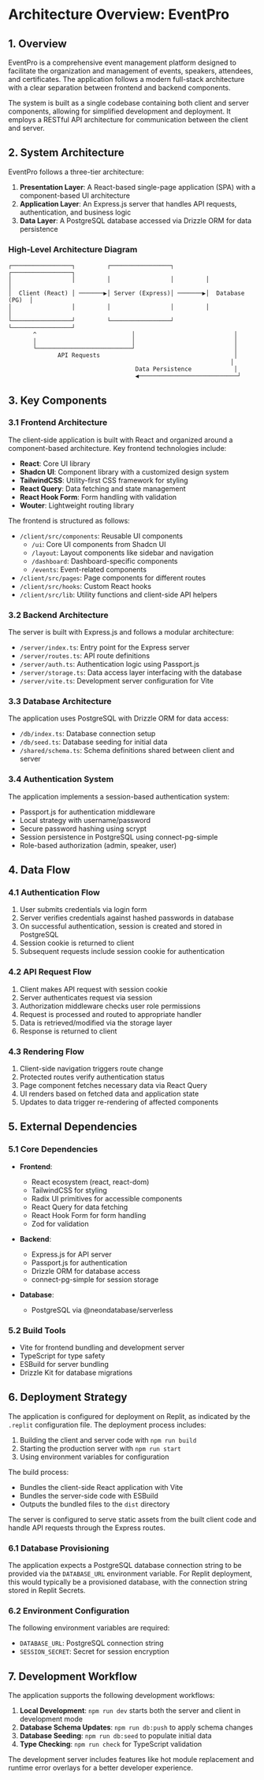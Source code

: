 # Architecture Overview: EventPro

## 1. Overview

EventPro is a comprehensive event management platform designed to facilitate the organization and management of events, speakers, attendees, and certificates. The application follows a modern full-stack architecture with a clear separation between frontend and backend components.

The system is built as a single codebase containing both client and server components, allowing for simplified development and deployment. It employs a RESTful API architecture for communication between the client and server.

## 2. System Architecture

EventPro follows a three-tier architecture:

1. **Presentation Layer**: A React-based single-page application (SPA) with a component-based UI architecture
2. **Application Layer**: An Express.js server that handles API requests, authentication, and business logic
3. **Data Layer**: A PostgreSQL database accessed via Drizzle ORM for data persistence

### High-Level Architecture Diagram

```
┌─────────────────┐         ┌─────────────────┐         ┌─────────────────┐
│                 │         │                 │         │                 │
│  Client (React) │ ───────▶│ Server (Express)│ ───────▶│  Database (PG)  │
│                 │         │                 │         │                 │
└─────────────────┘         └─────────────────┘         └─────────────────┘
       ^                           │                            │
       │                           │                            │
       └───────────────────────────┘                            │
              API Requests                                      │
                                                               │
                                    Data Persistence            │
                                    ◀────────────────────────────┘
```

## 3. Key Components

### 3.1 Frontend Architecture

The client-side application is built with React and organized around a component-based architecture. Key frontend technologies include:

- **React**: Core UI library
- **Shadcn UI**: Component library with a customized design system
- **TailwindCSS**: Utility-first CSS framework for styling
- **React Query**: Data fetching and state management
- **React Hook Form**: Form handling with validation
- **Wouter**: Lightweight routing library

The frontend is structured as follows:

- `/client/src/components`: Reusable UI components
  - `/ui`: Core UI components from Shadcn UI
  - `/layout`: Layout components like sidebar and navigation
  - `/dashboard`: Dashboard-specific components
  - `/events`: Event-related components
- `/client/src/pages`: Page components for different routes
- `/client/src/hooks`: Custom React hooks
- `/client/src/lib`: Utility functions and client-side API helpers

### 3.2 Backend Architecture

The server is built with Express.js and follows a modular architecture:

- `/server/index.ts`: Entry point for the Express server
- `/server/routes.ts`: API route definitions
- `/server/auth.ts`: Authentication logic using Passport.js
- `/server/storage.ts`: Data access layer interfacing with the database
- `/server/vite.ts`: Development server configuration for Vite

### 3.3 Database Architecture

The application uses PostgreSQL with Drizzle ORM for data access:

- `/db/index.ts`: Database connection setup
- `/db/seed.ts`: Database seeding for initial data
- `/shared/schema.ts`: Schema definitions shared between client and server

### 3.4 Authentication System

The application implements a session-based authentication system:

- Passport.js for authentication middleware
- Local strategy with username/password
- Secure password hashing using scrypt
- Session persistence in PostgreSQL using connect-pg-simple
- Role-based authorization (admin, speaker, user)

## 4. Data Flow

### 4.1 Authentication Flow

1. User submits credentials via login form
2. Server verifies credentials against hashed passwords in database
3. On successful authentication, session is created and stored in PostgreSQL
4. Session cookie is returned to client
5. Subsequent requests include session cookie for authentication

### 4.2 API Request Flow

1. Client makes API request with session cookie
2. Server authenticates request via session
3. Authorization middleware checks user role permissions
4. Request is processed and routed to appropriate handler
5. Data is retrieved/modified via the storage layer
6. Response is returned to client

### 4.3 Rendering Flow

1. Client-side navigation triggers route change
2. Protected routes verify authentication status
3. Page component fetches necessary data via React Query
4. UI renders based on fetched data and application state
5. Updates to data trigger re-rendering of affected components

## 5. External Dependencies

### 5.1 Core Dependencies

- **Frontend**:
  - React ecosystem (react, react-dom)
  - TailwindCSS for styling
  - Radix UI primitives for accessible components
  - React Query for data fetching
  - React Hook Form for form handling
  - Zod for validation

- **Backend**:
  - Express.js for API server
  - Passport.js for authentication
  - Drizzle ORM for database access
  - connect-pg-simple for session storage

- **Database**:
  - PostgreSQL via @neondatabase/serverless

### 5.2 Build Tools

- Vite for frontend bundling and development server
- TypeScript for type safety
- ESBuild for server bundling
- Drizzle Kit for database migrations

## 6. Deployment Strategy

The application is configured for deployment on Replit, as indicated by the `.replit` configuration file. The deployment process includes:

1. Building the client and server code with `npm run build`
2. Starting the production server with `npm run start`
3. Using environment variables for configuration

The build process:
- Bundles the client-side React application with Vite
- Bundles the server-side code with ESBuild
- Outputs the bundled files to the `dist` directory

The server is configured to serve static assets from the built client code and handle API requests through the Express routes.

### 6.1 Database Provisioning

The application expects a PostgreSQL database connection string to be provided via the `DATABASE_URL` environment variable. For Replit deployment, this would typically be a provisioned database, with the connection string stored in Replit Secrets.

### 6.2 Environment Configuration

The following environment variables are required:
- `DATABASE_URL`: PostgreSQL connection string
- `SESSION_SECRET`: Secret for session encryption

## 7. Development Workflow

The application supports the following development workflows:

1. **Local Development**: `npm run dev` starts both the server and client in development mode
2. **Database Schema Updates**: `npm run db:push` to apply schema changes
3. **Database Seeding**: `npm run db:seed` to populate initial data
4. **Type Checking**: `npm run check` for TypeScript validation

The development server includes features like hot module replacement and runtime error overlays for a better developer experience.